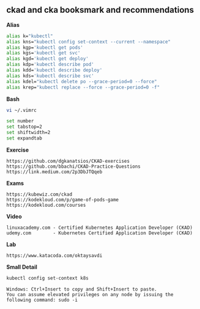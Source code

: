 ## ckad and cka booksmark and recommendations

**Alias**
```bash
alias k="kubectl"
alias kns="kubectl config set-context --current --namespace"
alias kgp='kubectl get pods'
alias kgs='kubectl get svc'
alias kgd='kubectl get deploy'
alias kdp='kubectl describe pod'
alias kdd='kubectl describe deploy'
alias kds='kubectl describe svc'
alias kdel="kubectl delete po --grace-period=0 --force"
alias krep="kubectl replace --force --grace-period=0 -f"
```
**Bash**
```bash
vi ~/.vimrc
```
```bash
set number
set tabstop=2 
set shiftwidth=2 
set expandtab
```
**Exercise**
```
https://github.com/dgkanatsios/CKAD-exercises
https://github.com/bbachi/CKAD-Practice-Questions
https://link.medium.com/2p3DbJTQqeb
```
**Exams**
```
https://kubewiz.com/ckad
https://kodekloud.com/p/game-of-pods-game
https://kodekloud.com/courses
```
**Video**
```
linuxacademy.com - Certified Kubernetes Application Developer (CKAD)
udemy.com        - Kubernetes Certified Application Developer (CKAD)
```
**Lab**
``` 
https://www.katacoda.com/oktaysavdi
```
**Small Detail**
```bash
kubectl config set-context k8s
```
```
Windows: Ctrl+Insert to copy and Shift+Insert to paste.
You can assume elevated privileges on any node by issuing the following command: sudo -i
```

